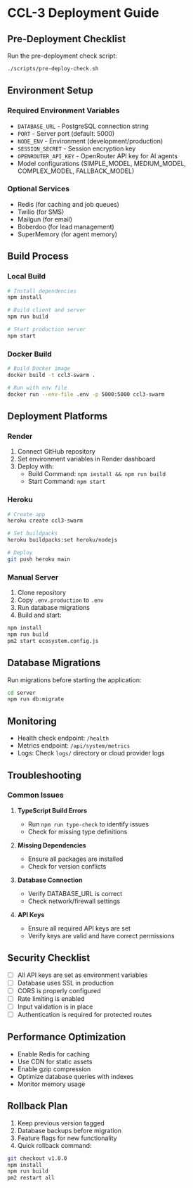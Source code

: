 # CCL-3 Deployment Guide

## Pre-Deployment Checklist

Run the pre-deployment check script:
```bash
./scripts/pre-deploy-check.sh
```

## Environment Setup

### Required Environment Variables
- `DATABASE_URL` - PostgreSQL connection string
- `PORT` - Server port (default: 5000)
- `NODE_ENV` - Environment (development/production)
- `SESSION_SECRET` - Session encryption key
- `OPENROUTER_API_KEY` - OpenRouter API key for AI agents
- Model configurations (SIMPLE_MODEL, MEDIUM_MODEL, COMPLEX_MODEL, FALLBACK_MODEL)

### Optional Services
- Redis (for caching and job queues)
- Twilio (for SMS)
- Mailgun (for email)
- Boberdoo (for lead management)
- SuperMemory (for agent memory)

## Build Process

### Local Build
```bash
# Install dependencies
npm install

# Build client and server
npm run build

# Start production server
npm start
```

### Docker Build
```bash
# Build Docker image
docker build -t ccl3-swarm .

# Run with env file
docker run --env-file .env -p 5000:5000 ccl3-swarm
```

## Deployment Platforms

### Render
1. Connect GitHub repository
2. Set environment variables in Render dashboard
3. Deploy with:
   - Build Command: `npm install && npm run build`
   - Start Command: `npm start`

### Heroku
```bash
# Create app
heroku create ccl3-swarm

# Set buildpacks
heroku buildpacks:set heroku/nodejs

# Deploy
git push heroku main
```

### Manual Server
1. Clone repository
2. Copy `.env.production` to `.env`
3. Run database migrations
4. Build and start:
```bash
npm install
npm run build
pm2 start ecosystem.config.js
```

## Database Migrations

Run migrations before starting the application:
```bash
cd server
npm run db:migrate
```

## Monitoring

- Health check endpoint: `/health`
- Metrics endpoint: `/api/system/metrics`
- Logs: Check `logs/` directory or cloud provider logs

## Troubleshooting

### Common Issues

1. **TypeScript Build Errors**
   - Run `npm run type-check` to identify issues
   - Check for missing type definitions

2. **Missing Dependencies**
   - Ensure all packages are installed
   - Check for version conflicts

3. **Database Connection**
   - Verify DATABASE_URL is correct
   - Check network/firewall settings

4. **API Keys**
   - Ensure all required API keys are set
   - Verify keys are valid and have correct permissions

## Security Checklist

- [ ] All API keys are set as environment variables
- [ ] Database uses SSL in production
- [ ] CORS is properly configured
- [ ] Rate limiting is enabled
- [ ] Input validation is in place
- [ ] Authentication is required for protected routes

## Performance Optimization

- Enable Redis for caching
- Use CDN for static assets
- Enable gzip compression
- Optimize database queries with indexes
- Monitor memory usage

## Rollback Plan

1. Keep previous version tagged
2. Database backups before migration
3. Feature flags for new functionality
4. Quick rollback command:
```bash
git checkout v1.0.0
npm install
npm run build
pm2 restart all
```